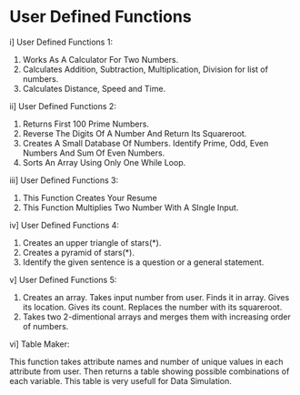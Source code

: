 # User Defined Functions
i] User Defined Functions 1:

1. Works As A Calculator For Two Numbers.
2. Calculates Addition, Subtraction, Multiplication, Division for list of numbers.
3. Calculates Distance, Speed and Time.

ii] User Defined Functions 2:

1. Returns First 100 Prime Numbers.
2. Reverse The Digits Of A Number And Return Its Squareroot.
3. Creates A Small Database Of Numbers. Identify Prime, Odd, Even Numbers And Sum Of Even Numbers.
4. Sorts An Array Using Only One While Loop.

iii] User Defined Functions 3:

1. This Function Creates Your Resume
2. This Function Multiplies Two Number With A SIngle Input.

iv] User Defined Functions 4:

1. Creates an upper triangle of stars(*).
2. Creates a pyramid of stars(*).
3. Identify the given sentence is a question or a general statement.

v] User Defined Functions 5:

1. Creates an array. Takes input number from user. Finds it in array. Gives its location. Gives its count. Replaces the number with its squareroot. 
2. Takes two 2-dimentional arrays and merges them with increasing order of numbers.

vi] Table Maker:

This function takes attribute names and number of unique values in each attribute from user. Then returns a table showing possible combinations of each variable. This table is very usefull for Data Simulation.
